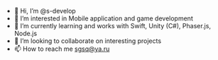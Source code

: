 - 👋 Hi, I’m @s-develop
- 👀 I’m interested in Mobile application and game development
- 🌱 I’m currently learning and works with Swift, Unity (C#), Phaser.js, Node.js
- 💞️ I’m looking to collaborate on interesting projects 
- 📫 How to reach me sgsq@ya.ru

<!---
s-develop/s-develop is a ✨ special ✨ repository because its `README.md` (this file) appears on your GitHub profile.
You can click the Preview link to take a look at your changes.
--->
